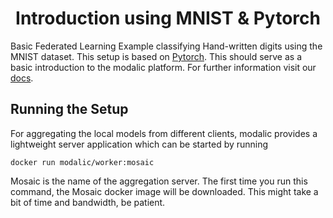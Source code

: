 <h1 align="center">
  <b> Introduction using MNIST & Pytorch </b><br>
</h1>

Basic Federated Learning Example classifying Hand-written digits using the MNIST dataset. This setup is based on [Pytorch](https://pytorch.org/). This should serve as a basic introduction to the modalic platform. For further information visit our  [docs](https://modalic.ai/).

## Running the Setup

For aggregating the local models from different clients, modalic provides a lightweight server application which can be started by running
```shell
docker run modalic/worker:mosaic
```
Mosaic is the name of the aggregation server. The first time you run this command, the Mosaic docker image will be downloaded. This might take a bit of time and bandwidth, be patient. 
